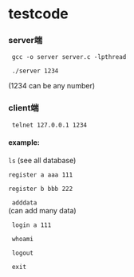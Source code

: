 # testcode

### server端

` gcc -o server server.c -lpthread`


` ./server 1234`

(1234 can be any number)

### client端

` telnet 127.0.0.1 1234`

#### example:

`ls` 
(see all database)

`register a aaa 111`

`register b bbb 222`

` adddata`    
(can add many data)

` login a 111`

` whoami`

` logout`

` exit`
